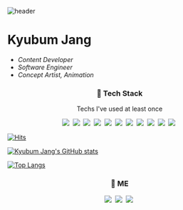 ![header](https://capsule-render.vercel.app/api?type=Slice&color=auto&height=300&section=header&text=Lawlence%20Jang&fontColor=fff&fontSize=90&animation=fadeIn) 

# Kyubum Jang
- _Content Developer_
- _Software Engineer_
- _Concept Artist, Animation_

<h3 align="center"> 🌱 Tech Stack </h3>
<p align="center"> Techs I've used at least once </p>
<p align="center">
<img src="https://img.shields.io/badge/C++-00599C?style=flat-square&logo=C%2B%2B&logoColor=white"/></a>&nbsp 
<img src="https://img.shields.io/badge/Python-3766AB?style=flat-square&logo=Python&logoColor=white"/></a>&nbsp 
<img src="https://img.shields.io/badge/HTML5-E34F26?style=flat-square&logo=HTML5&logoColor=white"/></a>&nbsp 
<img src="https://img.shields.io/badge/JavaScript-F7DF1E?style=flat-square&logo=Javascript&logoColor=white"/></a>&nbsp 
<img src="https://img.shields.io/badge/TypeScript-3178C6?style=flat-square&logo=TypeScript&logoColor=white"/></a>&nbsp 
<img src="hhttps://img.shields.io/badge/React-61DAFB?style=flat-square&logo=React&logoColor=white"/></a>&nbsp 
<img src="https://img.shields.io/badge/styled_components-DB7093?style=flat-square&logo=styled-components&logoColor=white"/></a>&nbsp 
<img src="https://img.shields.io/badge/Node.js-339933?style=flat-square&logo=Node.js&logoColor=white"/></a>&nbsp 
<img src="https://img.shields.io/badge/MySQL-4479A1?style=flat-square&logo=MySQL&logoColor=white"/></a>&nbsp 
<img src="https://img.shields.io/badge/MongoDB-47A248?style=flat-square&logo=MongoDB&logoColor=white"/></a>&nbsp 
<img src="https://img.shields.io/badge/aws-232F3E?style=flat-square&logo=Amazon-AWS&logoColor=white"/></a>&nbsp 


[![Hits](https://hits.seeyoufarm.com/api/count/incr/badge.svg?url=https%3A%2F%2Fgithub.com%2FKyubumJang&count_bg=%23B5C3C8&title_bg=%2398B4BE&icon=&icon_color=%23000000&title=Hits&edge_flat=false)](https://hits.seeyoufarm.com)

[![Kyubum Jang's GitHub stats](https://github-readme-stats.vercel.app/api?username=KyubumJang&hide=prs&count_private=true&show_icons=true&theme=dracula)](https://github.com/kyubumJang)

[![Top Langs](https://github-readme-stats.vercel.app/api/top-langs/?username=kyubumJang&exclude_repo=2016104158,2015100592,2019103219,ARMYCODING,hub,android_makingApp&layout=compact)](https://github.com/KyubumJang)


<h3 align="center"> 💬 ME </h3>
<p align="center">
<a href="https://velog.io/@jkb2221"><img src="https://img.shields.io/badge/Tech_Blog-11B48A?style=flat-square&logo=Vimeo&logoColor=white&link=https://velog.io/@jkb2221"/></a>&nbsp <a href="https://www.instagram.com/kyubum_j/"><img src="https://img.shields.io/badge/Instagram-E4405F?style=flat-square&logo=Instagram&logoColor=white&link=https://www.instagram.com/kyubum_j/"/></a>&nbsp   <a href="https://mail.google.com/mail/u/1/#inbox"><img src="https://img.shields.io/badge/Gmail-EA4335?style=flat-square&logo=Gmail&logoColor=white&link=https://mail.google.com/mail/u/1/#inbox"/></a>&nbsp 


<!--
**KyubumJang/KyubumJang** is a ✨ _special_ ✨ repository because its `README.md` (this file) appears on your GitHub profile.

Here are some ideas to get you started:

- 🔭 I’m currently working on ...
- 🌱 I’m currently learning ...
- 👯 I’m looking to collaborate on ...
- 🤔 I’m looking for help with ...
- 💬 Ask me about ...
- 📫 How to reach me: ...
- 😄 Pronouns: ...
- ⚡ Fun fact: ...

[![Readme Card](https://github-readme-stats.vercel.app/api/pin/?username=KyubumJang&repo=Daehan_Tech)](https://github.com/KyubumJang/Daehan_Tech)

[![Readme Card](https://github-readme-stats.vercel.app/api/pin/?username=KyubumJang&repo=rwrw-web)](https://github.com/KyubumJang/rwrw-web)

[![kyubum Jang's wakatime stats](https://github-readme-stats.vercel.app/api/wakatime?username=kyubumJang)](https://github.com/KyubumJang)

-->
